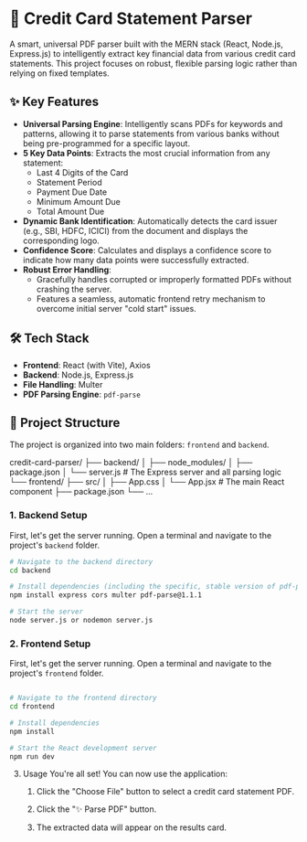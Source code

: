 # 📄 Credit Card Statement Parser

A smart, universal PDF parser built with the MERN stack (React, Node.js, Express.js) to intelligently extract key financial data from various credit card statements. This project focuses on robust, flexible parsing logic rather than relying on fixed templates.

## ✨ Key Features

* **Universal Parsing Engine**: Intelligently scans PDFs for keywords and patterns, allowing it to parse statements from various banks without being pre-programmed for a specific layout.
* **5 Key Data Points**: Extracts the most crucial information from any statement:
    * Last 4 Digits of the Card
    * Statement Period
    * Payment Due Date
    * Minimum Amount Due
    * Total Amount Due
* **Dynamic Bank Identification**: Automatically detects the card issuer (e.g., SBI, HDFC, ICICI) from the document and displays the corresponding logo.
* **Confidence Score**: Calculates and displays a confidence score to indicate how many data points were successfully extracted.
* **Robust Error Handling**:
    * Gracefully handles corrupted or improperly formatted PDFs without crashing the server.
    * Features a seamless, automatic frontend retry mechanism to overcome initial server "cold start" issues.

## 🛠️ Tech Stack

* **Frontend**: React (with Vite), Axios
* **Backend**: Node.js, Express.js
* **File Handling**: Multer
* **PDF Parsing Engine**: `pdf-parse`

## 📂 Project Structure

The project is organized into two main folders: `frontend` and `backend`.

credit-card-parser/
├── backend/
│   ├── node_modules/
│   ├── package.json
│   └── server.js        # The Express server and all parsing logic
└── frontend/
├── src/
│   ├── App.css
│   └── App.jsx      # The main React component
├── package.json
└── ...

### 1. Backend Setup

First, let's get the server running. Open a terminal and navigate to the project's `backend` folder.

```bash
# Navigate to the backend directory
cd backend

# Install dependencies (including the specific, stable version of pdf-parse)
npm install express cors multer pdf-parse@1.1.1

# Start the server
node server.js or nodemon server.js
```
### 2. Frontend Setup

First, let's get the server running. Open a terminal and navigate to the project's `frontend` folder.

```bash

# Navigate to the frontend directory
cd frontend

# Install dependencies
npm install

# Start the React development server
npm run dev
```

3. Usage
You're all set! You can now use the application:

    1. Click the "Choose File" button to select a credit card statement PDF.

    2. Click the "✨ Parse PDF" button.

    3. The extracted data will appear on the results card.